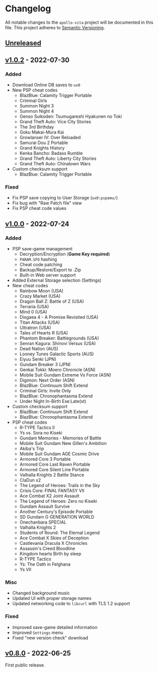 # Changelog

All notable changes to the `apollo-vita` project will be documented in this file. This project adheres to [Semantic Versioning](https://semver.org/spec/v2.0.0.html).

## [Unreleased]()

## [v1.0.2](https://github.com/bucanero/apollo-vita/releases/tag/v1.0.2) - 2022-07-30

### Added

* Download Online DB saves to `ux0`
* New PSP cheat codes
  - BlazBlue: Calamity Trigger Portable
  - Criminal Girls
  - Summon Night 3
  - Summon Night 4
  - Genso Suikoden: Tsumugareshi Hyakunen no Toki
  - Grand Theft Auto: Vice City Stories
  - The 3rd Birthday
  - Goku Makai-Mura Kai
  - Growlanser IV: Over Reloaded
  - Samurai Dou 2 Portable
  - Grand Knights History
  - Kenka Bancho: Badass Rumble
  - Grand Theft Auto: Liberty City Stories
  - Grand Theft Auto: Chinatown Wars
* Custom checksum support
  - BlazBlue: Calamity Trigger Portable

### Fixed

* Fix PSP save copying to User Storage (`ux0:pspemu/`)
* Fix bug with "Raw Patch file" view
* Fix PSP cheat code values

## [v1.0.0](https://github.com/bucanero/apollo-vita/releases/tag/v1.0.0) - 2022-07-24

### Added

* PSP save-game management
  - Decryption/Encryption (**Game Key required**)
  - `PARAM.SFO` hashing
  - Cheat code patching
  - Backup/Restore/Export to .Zip
  - Built-in Web server support
* Added External Storage selection (Settings)
* New cheat codes
  - Rainbow Moon (USA)
  - Crazy Market (USA)
  - Dragon Ball Z: Battle of Z (USA)
  - Terraria (USA)
  - Mind 0 (USA)
  - Disgaea 4 - A Promise Revisited (USA)
  - Titan Attacks (USA)
  - Ultratron (USA)
  - Tales of Hearts R (USA)
  - Phantom Breaker: Battlegrounds (USA)
  - Senran Kagura: Shinovi Versus (USA)
  - Dead Nation (AUS)
  - Looney Tunes Galactic Sports (AUS)
  - Eiyuu Senki (JPN)
  - Gundam Breaker 3 (JPN)
  - Genkai Tokki: Moero Chronicle (ASN)
  - Mobile Suit Gundam Extreme Vs Force (ASN)
  - Digimon: Next Order (ASN)
  - BlazBlue: Continuum Shift Extend
  - Criminal Girls: Invite Only
  - BlazBlue: Chronophantasma Extend
  - Under Night In-Birth Exe:Late(st)
* Custom checksum support
  - BlazBlue: Continuum Shift Extend
  - BlazBlue: Chronophantasma Extend
* PSP cheat codes
  - R-TYPE Tactics II
  - Ys vs. Sora no Kiseki
  - Gundam Memories - Memories of Battle
  - Mobile Suit Gundam New Gillen's Ambition
  - Akiba's Trip
  - Mobile Suit Gundam AGE Cosmic Drive
  - Armored Core 3 Portable
  - Armored Core Last Raven Portable
  - Armored Core Silent Line Portable
  - Valhalla Knights 2 Battle Stance
  - ClaDun x2
  - The Legend of Heroes: Trails in the Sky
  - Crisis Core: FINAL FANTASY VII
  - Ace Combat X2 Joint Assault
  - The Legend of Heroes: Zero no Kiseki
  - Gundam Assault Survive
  - Another Century's Episode Portable
  - SD Gundam G GENERATION WORLD
  - Onechanbara SPECIAL
  - Valhalla Knights 2
  - Students of Round: The Eternal Legend
  - Ace Combat X Skies of Deception
  - Castlevania Dracula X Chronicles
  - Assassin's Creed Bloodline
  - Kingdom hearts Birth by sleep
  - R-TYPE Tactics
  - Ys: The Oath in Felghana
  - Ys VII

### Misc

* Changed background music
* Updated UI with proper storage names
* Updated networking code to `libcurl` with TLS 1.2 support

### Fixed

* Improved save-game detailed information
* Improved `Settings` menu
* Fixed "new version check" download

## [v0.8.0](https://github.com/bucanero/apollo-vita/releases/tag/v0.8.0) - 2022-06-25

First public release.
